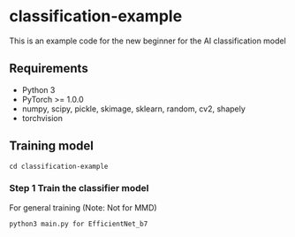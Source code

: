 # classification-example
This is an example code for the new beginner for the AI classification model

## Requirements
- Python 3
- PyTorch >= 1.0.0
- numpy, scipy, pickle, skimage, sklearn, random, cv2, shapely
- torchvision

## Training model

```
cd classification-example
```

### Step 1 Train the classifier model

For general training (Note: Not for MMD)
```
python3 main.py for EfficientNet_b7
```
